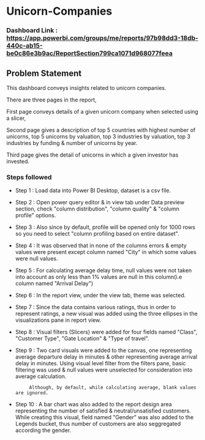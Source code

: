 # Unicorn-Companies

### Dashboard Link : https://app.powerbi.com/groups/me/reports/97b98dd3-18db-440c-ab15-be0c86e3b9ac/ReportSection799ca1071d968077feea

## Problem Statement

This dashboard conveys insights related to unicorn companies.

There are three pages in the report, 

First page conveys details of a given unicorn company when selected using a slicer, 

Second page gives a description of top 5 countries with highest number of unicorns, top 5 unicorns by valuation, top 3 industries by valuation, top 3 industries by funding & number of unicorns by year.

Third page gives the detail of unicorns in which a given investor has invested.

### Steps followed 

- Step 1 : Load data into Power BI Desktop, dataset is a csv file.
- Step 2 : Open power query editor & in view tab under Data preview section, check "column distribution", "column quality" & "column profile" options.
- Step 3 : Also since by default, profile will be opened only for 1000 rows so you need to select "column profiling based on entire dataset".
- Step 4 : It was observed that in none of the columns errors & empty values were present except column named "City" in which some values were null values.
- Step 5 : For calculating average delay time, null values were not taken into account as only less than 1% values are null in this column(i.e column named "Arrival Delay") 
- Step 6 : In the report view, under the view tab, theme was selected.
- Step 7 : Since the data contains various ratings, thus in order to represent ratings, a new visual was added using the three ellipses in the visualizations pane in report view. 
- Step 8 : Visual filters (Slicers) were added for four fields named "Class", "Customer Type", "Gate Location" & "Type of travel".
- Step 9 : Two card visuals were added to the canvas, one representing average departure delay in minutes & other representing average arrival delay in minutes.
           Using visual level filter from the filters pane, basic filtering was used & null values were unselected for consideration into average calculation.
           
           Although, by default, while calculating average, blank values are ignored.
- Step 10 : A bar chart was also added to the report design area representing the number of satisfied & neutral/unsatisfied customers. While creating this visual, field named "Gender" was also added to the Legends bucket, thus number of customers are also seggregated according the gender. 
